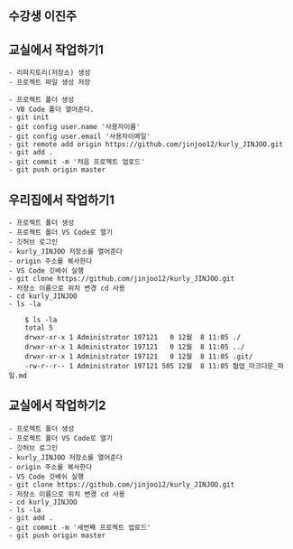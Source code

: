 ## 수강생 이진주

## 교실에서 작업하기1
    - 리파지토리(저장소) 생성
    - 프로젝트 파일 생성 저장
    
    - 프로젝트 폴더 생성 
    - VB Code 폴더 열어준다.
    - git init
    - git config user.name '사용자이름'
    - git config user.email '사용자이메일'
    - git remote add origin https://github.com/jinjoo12/kurly_JINJOO.git
    - git add .
    - git commit -m '처음 프로젝트 업로드'
    - git push origin master
    
## 우리집에서 작업하기1
    - 프로젝트 폴더 생성
    - 프로젝트 폴더 VS Code로 열기
    - 깃허브 로그인
    - kurly_JINJOO 저장소를 열어준다
    - origin 주소를 복사한다
    - VS Code 깃배쉬 실행
    - git clone https://github.com/jinjoo12/kurly_JINJOO.git
    - 저장소 이름으로 위치 변경 cd 사용
    - cd kurly_JINJOO
    - ls -la
``````
    $ ls -la
    total 5
    drwxr-xr-x 1 Administrator 197121   0 12월  8 11:05 ./
    drwxr-xr-x 1 Administrator 197121   0 12월  8 11:05 ../
    drwxr-xr-x 1 Administrator 197121   0 12월  8 11:05 .git/
    -rw-r--r-- 1 Administrator 197121 505 12월  8 11:05 협업_마크다운_파일.md
``````

## 교실에서 작업하기2
    - 프로젝트 폴더 생성
    - 프로젝트 폴더 VS Code로 열기
    - 깃허브 로그인
    - kurly_JINJOO 저장소를 열어준다
    - origin 주소를 복사한다
    - VS Code 깃배쉬 실행
    - git clone https://github.com/jinjoo12/kurly_JINJOO.git
    - 저장소 이름으로 위치 변경 cd 사용
    - cd kurly_JINJOO
    - ls -la
    - git add .
    - git commit -m '세번째 프로젝트 업로드'
    - git push origin master
